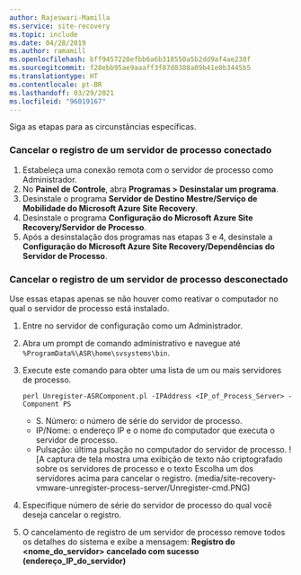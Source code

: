 ```yaml
---
author: Rajeswari-Mamilla
ms.service: site-recovery
ms.topic: include
ms.date: 04/28/2019
ms.author: ramamill
ms.openlocfilehash: bff9457220efbb6a6b318550a5b2dd9af4ae230f
ms.sourcegitcommit: f28ebb95ae9aaaff3f87d8388a09b41e0b3445b5
ms.translationtype: HT
ms.contentlocale: pt-BR
ms.lasthandoff: 03/29/2021
ms.locfileid: "96019167"
---
```

Siga as etapas para as circunstâncias específicas.

### <a name="unregister-a-connected-process-server"></a>Cancelar o registro de um servidor de processo conectado

1. Estabeleça uma conexão remota com o servidor de processo como Administrador.
2. No **Painel de Controle**, abra **Programas > Desinstalar um programa**.
3. Desinstale o programa **Servidor de Destino Mestre/Serviço de Mobilidade do Microsoft Azure Site Recovery**.
4. Desinstale o programa **Configuração do Microsoft Azure Site Recovery/Servidor de Processo**.
5. Após a desinstalação dos programas nas etapas 3 e 4, desinstale a **Configuração do Microsoft Azure Site Recovery/Dependências do Servidor de Processo**.

### <a name="unregister-a-disconnected-process-server"></a>Cancelar o registro de um servidor de processo desconectado

Use essas etapas apenas se não houver como reativar o computador no qual o servidor de processo está instalado.

1. Entre no servidor de configuração como um Administrador.
2. Abra um prompt de comando administrativo e navegue até `%ProgramData%\ASR\home\svsystems\bin`.
3. Execute este comando para obter uma lista de um ou mais servidores de processo.

    ```
    perl Unregister-ASRComponent.pl -IPAddress <IP_of_Process_Server> -Component PS
    ```
    - S. Número: o número de série do servidor de processo.
    - IP/Nome: o endereço IP e o nome do computador que executa o servidor de processo.
    - Pulsação: última pulsação no computador do servidor de processo.
    ![A captura de tela mostra uma exibição de texto não criptografado sobre os servidores de processo e o texto Escolha um dos servidores acima para cancelar o registro. (media/site-recovery-vmware-unregister-process-server/Unregister-cmd.PNG)

4. Especifique número de série do servidor de processo do qual você deseja cancelar o registro.
5. O cancelamento de registro de um servidor de processo remove todos os detalhes do sistema e exibe a mensagem: **Registro do <nome_do_servidor> cancelado com sucesso (endereço_IP_do_servidor)**


